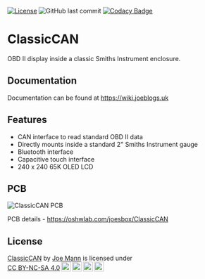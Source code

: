 [![License](https://img.shields.io/badge/license-GPLv3-blue.svg)](https://github.com/joesbox/ClassicCAN/blob/main/LICENSE)
![GitHub last commit](https://img.shields.io/github/last-commit/joesbox/ClassicCAN)
[![Codacy Badge](https://app.codacy.com/project/badge/Grade/7f45a92eab684f5caa4304f4b9256467)](https://www.codacy.com/gh/joesbox/ClassicCAN/dashboard?utm_source=github.com&amp;utm_medium=referral&amp;utm_content=joesbox/ClassicCAN&amp;utm_campaign=Badge_Grade)

# ClassicCAN

OBD II display inside a classic Smiths Instrument enclosure.

## Documentation
Documentation can be found at https://wiki.joeblogs.uk

## Features
*   CAN interface to read standard OBD II data
* 	Directly mounts inside a standard 2" Smiths Instrument gauge
* 	Bluetooth interface
* 	Capacitive touch interface
* 	240 x 240 65K OLED LCD

## PCB
![ClassicCAN PCB](https://image.easyeda.com/pullimage/o3dJYf4zEFxUrNZzvGkl4EACvr4e3qnv7jHjUnZW.jpeg)

PCB details - https://oshwlab.com/joesbox/ClassicCAN

## License
<p xmlns:cc="http://creativecommons.org/ns#" xmlns:dct="http://purl.org/dc/terms/"><a property="dct:title" rel="cc:attributionURL" href="https://wiki.joeblogs.uk/en/home/Automotive/ClassicCAN">ClassicCAN</a> by <a rel="cc:attributionURL dct:creator" property="cc:attributionName" href="https://joeblogs.uk">Joe Mann</a> is licensed under <a href="http://creativecommons.org/licenses/by-nc-sa/4.0/?ref=chooser-v1" target="_blank" rel="license noopener noreferrer" style="display:inline-block;">CC BY-NC-SA 4.0<img style="height:22px!important;margin-left:3px;vertical-align:text-bottom;" src="https://mirrors.creativecommons.org/presskit/icons/cc.svg?ref=chooser-v1"><img style="height:22px!important;margin-left:3px;vertical-align:text-bottom;" src="https://mirrors.creativecommons.org/presskit/icons/by.svg?ref=chooser-v1"><img style="height:22px!important;margin-left:3px;vertical-align:text-bottom;" src="https://mirrors.creativecommons.org/presskit/icons/nc.svg?ref=chooser-v1"><img style="height:22px!important;margin-left:3px;vertical-align:text-bottom;" src="https://mirrors.creativecommons.org/presskit/icons/sa.svg?ref=chooser-v1"></a></p>
